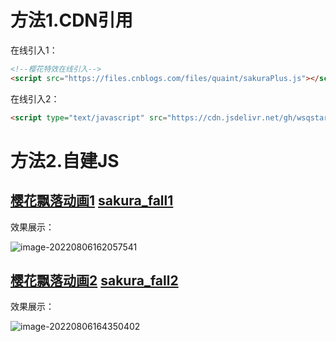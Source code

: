 # 方法1.CDN引用

在线引入1：

~~~html
<!--樱花特效在线引入-->
<script src="https://files.cnblogs.com/files/quaint/sakuraPlus.js"></script>
~~~

在线引入2：

~~~html
<script type="text/javascript" src="https://cdn.jsdelivr.net/gh/wsqstar/ResHosting@0.031/build/js/Sakura.js"></script>
~~~



# 方法2.自建JS

## [樱花飘落动画1](https://wrxinyue.github.io/sakura_fall/sakura_fall1/) [sakura_fall1](https://github.com/WRXinYue/sakura_fall/tree/main/sakura_fall1)

效果展示：

![image-20220806162057541](https://cdn.jsdelivr.net/gh/WRXinYue/PictureCDN/img/image-20220806162057541.png)

## [樱花飘落动画2](https://wrxinyue.github.io/sakura_fall/sakura_fall2/) [sakura_fall2](https://github.com/WRXinYue/sakura_fall/tree/main/sakura_fall2)

效果展示：

![image-20220806164350402](https://cdn.jsdelivr.net/gh/WRXinYue/PictureCDN/img/image-20220806164350402.png)
